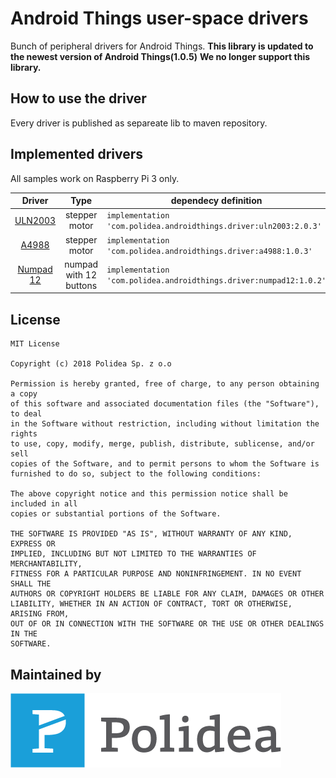 Android Things user-space drivers
=================================
Bunch of peripheral drivers for Android Things. 
**This library is updated to the newest version of Android Things(1.0.5)**
**We no longer support this library.**

How to use the driver
-----------------------
Every driver is published as separeate lib to maven repository. 

Implemented drivers
-----------------------

All samples work on Raspberry Pi 3 only.<br/>

Driver | Type | dependecy definition| usage  
:---:|:---:| --- | ---
[ULN2003](uln2003) | stepper motor| `implementation 'com.polidea.androidthings.driver:uln2003:2.0.3'` | [tutorial](https://github.com/Polidea/Polithings/tree/master/uln2003) [sample](https://github.com/Polidea/Polithings/blob/master/app/src/main/kotlin/com/polidea/polithings/example/ULN2003StepperMotorActivity.kt)
[A4988](a4988) | stepper motor| `implementation 'com.polidea.androidthings.driver:a4988:1.0.3'` | [tutorial](https://github.com/Polidea/Polithings/tree/master/a4988) [sample](https://github.com/Polidea/Polithings/blob/master/app/src/main/kotlin/com/polidea/polithings/example/A4988StepperMotorActivity.kt)
[Numpad 12](numpad) | numpad with 12 buttons | `implementation 'com.polidea.androidthings.driver:numpad12:1.0.2'` | [tutorial](https://github.com/Polidea/Polithings/tree/master/numpad) [sample](https://github.com/Polidea/Polithings/blob/master/app/src/main/kotlin/com/polidea/polithings/example/NumpadActivity.kt) 

## License

    MIT License
    
    Copyright (c) 2018 Polidea Sp. z o.o
    
    Permission is hereby granted, free of charge, to any person obtaining a copy
    of this software and associated documentation files (the "Software"), to deal
    in the Software without restriction, including without limitation the rights
    to use, copy, modify, merge, publish, distribute, sublicense, and/or sell
    copies of the Software, and to permit persons to whom the Software is
    furnished to do so, subject to the following conditions:
    
    The above copyright notice and this permission notice shall be included in all
    copies or substantial portions of the Software.
    
    THE SOFTWARE IS PROVIDED "AS IS", WITHOUT WARRANTY OF ANY KIND, EXPRESS OR
    IMPLIED, INCLUDING BUT NOT LIMITED TO THE WARRANTIES OF MERCHANTABILITY,
    FITNESS FOR A PARTICULAR PURPOSE AND NONINFRINGEMENT. IN NO EVENT SHALL THE
    AUTHORS OR COPYRIGHT HOLDERS BE LIABLE FOR ANY CLAIM, DAMAGES OR OTHER
    LIABILITY, WHETHER IN AN ACTION OF CONTRACT, TORT OR OTHERWISE, ARISING FROM,
    OUT OF OR IN CONNECTION WITH THE SOFTWARE OR THE USE OR OTHER DEALINGS IN THE
    SOFTWARE.



## Maintained by

[![Polidea](https://raw.githubusercontent.com/Polidea/Polithings/master/readme/polidea_logo.png "Tailored software services including concept, design, development and testing")](http://www.polidea.com)
